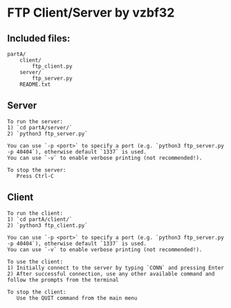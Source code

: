 # FTP Client/Server by vzbf32

## Included files:
    partA/
        client/
            ftp_client.py
        server/
            ftp_server.py
        README.txt

## Server
    To run the server:
    1) `cd partA/server/`
    2) `python3 ftp_server.py`

    You can use `-p <port>` to specify a port (e.g. `python3 ftp_server.py -p 40404`), otherwise default `1337` is used.
    You can use `-v` to enable verbose printing (not recommended!).

    To stop the server:
       Press Ctrl-C


## Client
    To run the client:
    1) `cd partA/client/`
    2) `python3 ftp_client.py`

    You can use `-p <port>` to specify a port (e.g. `python3 ftp_server.py -p 40404`), otherwise default `1337` is used.
    You can use `-v` to enable verbose printing (not recommended!).

    To use the client:
    1) Initially connect to the server by typing `CONN` and pressing Enter
    2) After successful connection, use any other available command and follow the prompts from the terminal

    To stop the client:
       Use the QUIT command from the main menu
